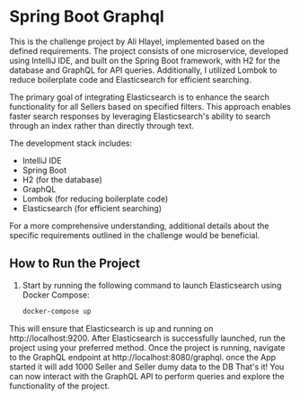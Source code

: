 # Spring Boot Graphql
This is the challenge project by Ali Hlayel, implemented based on the defined requirements. The project consists of one microservice, developed using IntelliJ IDE, and built on the Spring Boot framework, with H2 for the database and GraphQL for API queries. Additionally, I utilized Lombok to reduce boilerplate code and Elasticsearch for efficient searching.

The primary goal of integrating Elasticsearch is to enhance the search functionality for all Sellers based on specified filters. This approach enables faster search responses by leveraging Elasticsearch's ability to search through an index rather than directly through text.

The development stack includes:
- IntelliJ IDE
- Spring Boot
- H2 (for the database)
- GraphQL
- Lombok (for reducing boilerplate code)
- Elasticsearch (for efficient searching)

For a more comprehensive understanding, additional details about the specific requirements outlined in the challenge would be beneficial.

## How to Run the Project

1. Start by running the following command to launch Elasticsearch using Docker Compose:

   ```bash
   docker-compose up

This will ensure that Elasticsearch is up and running on http://localhost:9200.
After Elasticsearch is successfully launched, run the project using your preferred method.
Once the project is running, navigate to the GraphQL endpoint at http://localhost:8080/graphql.
once the App started it will add 1000 Seller and Seller dumy data to the DB 
That's it! You can now interact with the GraphQL API to perform queries and explore the functionality of the project.


